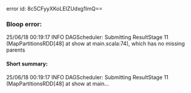 error id: 8c5CFyyXKoLEIZUdxg1lmQ==
### Bloop error:

25/06/18 00:19:17 INFO DAGScheduler: Submitting ResultStage 11 (MapPartitionsRDD[48] at show at main.scala:74), which has no missing parents
#### Short summary: 

25/06/18 00:19:17 INFO DAGScheduler: Submitting ResultStage 11 (MapPartitionsRDD[48] at show at main...